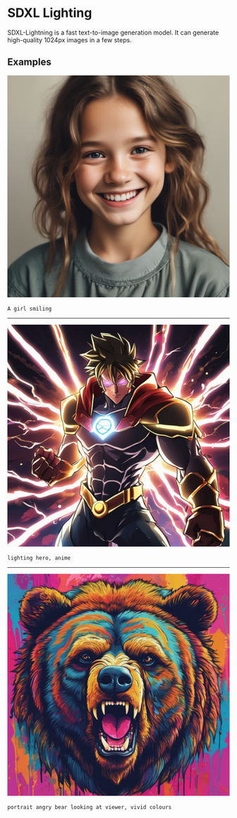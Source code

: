 # SDXL Lighting

SDXL-Lightning is a fast text-to-image generation model. It can generate high-quality 1024px images in a few steps.

## Examples

![Image](../FlowsResults/SDXL_Lighting_8_1.png)

    A girl smiling

---

![Image](../FlowsResults/SDXL_Lighting_8_2.png)

    lighting hero, anime

---

![Image](../FlowsResults/SDXL_Lighting_8_3.png)

    portrait angry bear looking at viewer, vivid colours
